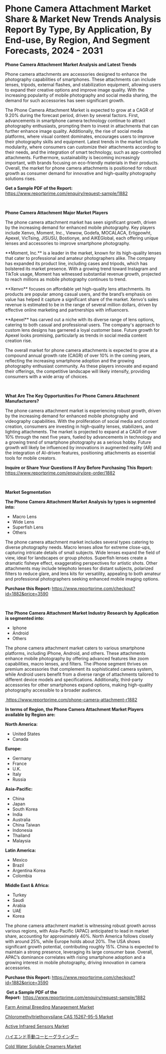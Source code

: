 <p><h1>Phone Camera Attachment Market Share & Market New Trends Analysis Report By Type, By Application, By End-use, By Region, And Segment Forecasts, 2024 - 2031</h1></p><p><strong>Phone Camera Attachment Market Analysis and Latest Trends</strong></p>
<p><p>Phone camera attachments are accessories designed to enhance the photography capabilities of smartphones. These attachments can include lenses, tripods, external flashes, and stabilization equipment, allowing users to expand their creative options and improve image quality. With the increasing popularity of mobile photography and social media sharing, the demand for such accessories has seen significant growth.</p><p>The Phone Camera Attachment Market is expected to grow at a CAGR of 9.20% during the forecast period, driven by several factors. First, advancements in smartphone camera technology continue to attract photography enthusiasts, prompting them to invest in attachments that can further enhance image quality. Additionally, the rise of social media platforms, where visual content dominates, encourages users to improve their photography skills and equipment. Latest trends in the market include modularity, where consumers can customize their attachments according to their needs, and the integration of smart technology, such as app-controlled attachments. Furthermore, sustainability is becoming increasingly important, with brands focusing on eco-friendly materials in their products. Overall, the market for phone camera attachments is positioned for robust growth as consumer demand for innovative and high-quality photography solutions rises.</p></p>
<p><strong>Get a Sample PDF of the Report:&nbsp;</strong> <a href="https://www.reportprime.com/enquiry/request-sample/1882">https://www.reportprime.com/enquiry/request-sample/1882</a></p>
<p>&nbsp;</p>
<p><strong>Phone Camera Attachment Major Market Players</strong></p>
<p><p>The phone camera attachment market has seen significant growth, driven by the increasing demand for enhanced mobile photography. Key players include Xenvo, Moment, Inc., Viewow, Godefa, MOCALACA, Erligpowht, Apexel, VicTsing, JISUSU, Bostionye, and AiKEGlobal, each offering unique lenses and accessories to improve smartphone photography.</p><p>**Moment, Inc.** is a leader in the market, known for its high-quality lenses that cater to professional and amateur photographers alike. The company has expanded its product line, including cases and tripods, which has bolstered its market presence. With a growing trend toward Instagram and TikTok usage, Moment has witnessed substantial revenue growth, projected to reach millions as mobile photography continues to trend.</p><p>**Xenvo** focuses on affordable yet high-quality lens attachments. Its products are popular among casual users, and the brand’s emphasis on value has helped it capture a significant share of the market. Xenvo's sales revenue is estimated to be in the range of several million dollars, driven by effective online marketing and partnerships with influencers.</p><p>**Apexel** has carved out a niche with its diverse range of lens options, catering to both casual and professional users. The company's approach to custom lens designs has garnered a loyal customer base. Future growth for Apexel looks promising, particularly as trends in social media content creation rise.</p><p>The overall market for phone camera attachments is expected to grow at a compound annual growth rate (CAGR) of over 10% in the coming years, reflecting the increasing smartphone adoption and the growing photography enthusiast community. As these players innovate and expand their offerings, the competitive landscape will likely intensify, providing consumers with a wide array of choices.</p></p>
<p>&nbsp;</p>
<p><strong>What Are The Key Opportunities For Phone Camera Attachment Manufacturers?</strong></p>
<p><p>The phone camera attachment market is experiencing robust growth, driven by the increasing demand for enhanced mobile photography and videography capabilities. With the proliferation of social media and content creation, consumers are investing in high-quality lenses, stabilizers, and lighting attachments. The market is projected to expand at a CAGR of over 10% through the next five years, fueled by advancements in technology and a growing trend of smartphone photography as a serious hobby. Future growth will likely be influenced by innovations in augmented reality (AR) and the integration of AI-driven features, positioning attachments as essential tools for mobile creators.</p></p>
<p><strong>Inquire or Share Your Questions If Any Before Purchasing This Report:</strong> <a href="https://www.reportprime.com/enquiry/pre-order/1882">https://www.reportprime.com/enquiry/pre-order/1882</a></p>
<p>&nbsp;</p>
<p><strong>Market Segmentation</strong></p>
<p><strong>The Phone Camera Attachment Market Analysis by types is segmented into:</strong></p>
<p><ul><li>Macro Lens</li><li>Wide Lens</li><li>Superfish Lens</li><li>Others</li></ul></p>
<p><p>The phone camera attachment market includes several types catering to diverse photography needs. Macro lenses allow for extreme close-ups, capturing intricate details of small subjects. Wide lenses expand the field of view, ideal for landscapes or group photos. Superfish lenses create a dramatic fisheye effect, exaggerating perspectives for artistic shots. Other attachments may include telephoto lenses for distant subjects, polarized filters to reduce glare, and lens kits for versatility, appealing to both amateur and professional photographers seeking enhanced mobile imaging options.</p></p>
<p><strong>Purchase this Report:&nbsp;</strong><a href="https://www.reportprime.com/checkout?id=1882&price=3590">https://www.reportprime.com/checkout?id=1882&price=3590</a></p>
<p>&nbsp;</p>
<p><strong>The Phone Camera Attachment Market Industry Research by Application is segmented into:</strong></p>
<p><ul><li>Iphone</li><li>Android</li><li>Others</li></ul></p>
<p><p>The phone camera attachment market caters to various smartphone platforms, including iPhone, Android, and others. These attachments enhance mobile photography by offering advanced features like zoom capabilities, macro lenses, and filters. The iPhone segment thrives on premium accessories that complement its sophisticated camera system, while Android users benefit from a diverse range of attachments tailored to different device models and specifications. Additionally, third-party accessories for other smartphones expand options, making high-quality photography accessible to a broader audience.</p></p>
<p><a href="https://www.reportprime.com/phone-camera-attachment-r1882">&nbsp;https://www.reportprime.com/phone-camera-attachment-r1882</a></p>
<p><strong>In terms of Region, the Phone Camera Attachment Market Players available by Region are:</strong></p>
<p>
    <p> <strong> North America: </strong>
        <ul>
            <li>United States</li>
            <li>Canada</li>
        </ul>
        </p> 
    <p> <strong> Europe: </strong>
        <ul>
            <li>Germany</li>
            <li>France</li>
            <li>U.K.</li>
            <li>Italy</li>
            <li>Russia</li>
        </ul>
        </p> 
    <p> <strong> Asia-Pacific: </strong>
        <ul>
            <li>China</li>
            <li>Japan</li>
            <li>South Korea</li>
            <li>India</li>
            <li>Australia</li>
            <li>China Taiwan</li>
            <li>Indonesia</li>
            <li>Thailand</li>
            <li>Malaysia</li>
        </ul>
        </p> 
    <p> <strong> Latin America: </strong>
        <ul>
            <li>Mexico</li>
            <li>Brazil</li>
            <li>Argentina Korea</li>
            <li>Colombia</li>
        </ul>
        </p> 
    <p> <strong> Middle East & Africa: </strong>
        <ul>
            <li>Turkey</li>
            <li>Saudi</li>
            <li>Arabia</li>
            <li>UAE</li>
            <li>Korea</li>
        </ul>
    </p>
    </p>
<p><p>The phone camera attachment market is witnessing robust growth across various regions, with Asia-Pacific (APAC) anticipated to lead in market share, accounting for approximately 40%. North America follows closely with around 25%, while Europe holds about 20%. The USA shows significant growth potential, contributing roughly 15%. China is expected to maintain a strong presence, leveraging its large consumer base. Overall, APAC’s dominance correlates with rising smartphone adoption and a growing interest in mobile photography, driving innovation in camera accessories.</p></p>
<p><strong>Purchase this Report: </strong><a href="https://www.reportprime.com/checkout?id=1882&price=3590">https://www.reportprime.com/checkout?id=1882&price=3590</a></p>
<p>&nbsp;<strong>Get a Sample PDF of the Report:&nbsp;&nbsp;</strong><a href="https://www.reportprime.com/enquiry/request-sample/1882">https://www.reportprime.com/enquiry/request-sample/1882</a></p>
<p><strong></strong></p>
<p><p><a href="https://issuu.com/reportprime-2/docs/farm-animal-breeding-management-mar_2d6773e87fc92c">Farm Animal Breeding Management Market</a></p><p><a href="https://issuu.com/reportprime-2/docs/chloromethyltriethoxysilane-cas-152_c523158e555d08">Chloromethyltriethoxysilane CAS 15267-95-5 Market</a></p><p><a href="https://www.linkedin.com/pulse/active-infrared-sensors-market-global-insights-sales-trends-wj3qf?trackingId=jkEZnDEkRBuPvb3uRR%2BMjA%3D%3D">Active Infrared Sensors Market</a></p><p><a href="https://medium.com/@tiffanycooper7272/%E3%83%8F%E3%82%A4%E3%82%A8%E3%83%B3%E3%83%89%E6%89%8B%E5%8B%95%E3%82%B3%E3%83%BC%E3%83%92%E3%83%BC%E3%82%B0%E3%83%A9%E3%82%A4%E3%83%B3%E3%83%80%E3%83%BC%E5%B8%82%E5%A0%B4%E8%AA%BF%E6%9F%BB%E5%A0%B1%E5%91%8A%E6%9B%B8-2031%E5%B9%B4%E3%81%BE%E3%81%A7%E3%81%AE%E5%B8%82%E5%A0%B4%E8%A6%8F%E6%A8%A1%E3%81%A8%E5%8F%8E%E7%9B%8A%E5%88%86%E6%9E%90%E3%82%92%E6%8E%A2%E3%82%8B-138%E3%83%9A%E3%83%BC%E3%82%B8%E3%81%AE%E5%A0%B1%E5%91%8A%E6%9B%B8%E3%81%A74-3-%E3%81%AEcagr%E3%82%92%E3%82%AB%E3%83%90%E3%83%BC%E3%81%97%E3%81%A6%E3%81%84%E3%81%BE%E3%81%99-8e6d34ac6d64">ハイエンド手動コーヒーグラインダー</a></p><p><a href="https://medium.com/@emiliomartelli542/global-cold-water-soluble-creamers-market-analysis-trends-forecasts-and-growth-opportunities-dcf0e8001f87">Cold Water Soluble Creamers Market</a></p></p>